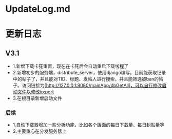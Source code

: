 # UpdateLog.md
# 更新日志

## V3.1

* 1.新增下载卡死重置，现在在卡死后会自动重启下载线程了  
* 2.新增初步的服务端，distribute_server，使用django编写。目前能获取记录中的帖子了，并且能对TID、标题、发帖人进行搜索，并且能筛选被ban的帖子。访问链接为[http://127.0.0.1:8080/mainApp/dbGetAll]，可以自行修改启动文件以修改ip:port
* 3.在根目录新增启动文件
  
### 后续

* 1.自动下载器增加一些分析功能，比如各个版面的每日下载量、每日封贴量等
* 2.主要重心在分发服务器上
